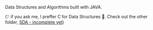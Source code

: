 <p>Data Structures and Algorithms built with JAVA.</p>

<p>(❔ if you ask me, I preffer C for Data Structures 👀. Check out the other folder, <a href="https://github.com/cinnamonbreakfast/uni_implementations/tree/master/SDA">SDA - incomplete yet</a>)</p>
